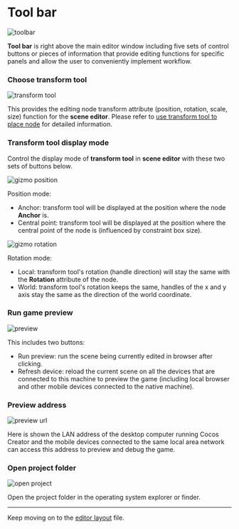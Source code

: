 # Tool bar

![toolbar](index/toolbar.png)

**Tool bar** is right above the main editor window including five sets of control buttons or pieces of information that provide editing functions for specific panels and allow the user to conveniently implement workflow.

### Choose transform tool

![transform tool](editor-panels/scene/move_button.png)

This provides the editing node transform attribute (position, rotation, scale, size) function for the **scene editor**. Please refer to [use transform tool to place node](editor-panels/scene.md#--8) for detailed information.

### Transform tool display mode

Control the display mode of **transform tool** in **scene editor** with these two sets of buttons below.

![gizmo position](toolbar/gizmo_position.png)

Position mode:

- Anchor: transform tool will be displayed at the position where the node **Anchor** is.
- Central point: transform tool will be displayed at the position where the central point of the node is (influenced by constraint box size).

![gizmo rotation](toolbar/gizmo_rotation.png)

Rotation mode:

- Local: transform tool's rotation (handle direction) will stay the same with the **Rotation** attribute of the node.
- World: transform tool's rotation keeps the same, handles of the x and y axis stay the same as the direction of the world coordinate.

### Run game preview

![preview](toolbar/preview.png)

This includes two buttons:

- Run preview: run the scene being currently edited in browser after clicking.
- Refresh device: reload the current scene on all the devices that are connected to this machine to preview the game (including local browser and other mobile devices connected to the native machine).

### Preview address

![preview url](toolbar/preview_url.png)

Here is shown the LAN address of the desktop computer running Cocos Creator and the mobile devices connected to the same local area network can access this address to preview and debug the game.

### Open project folder

![open project](toolbar/open_project.png)

Open the project folder in the operating system explorer or finder.

---

Keep moving on to the [editor layout](layout.md) file.
